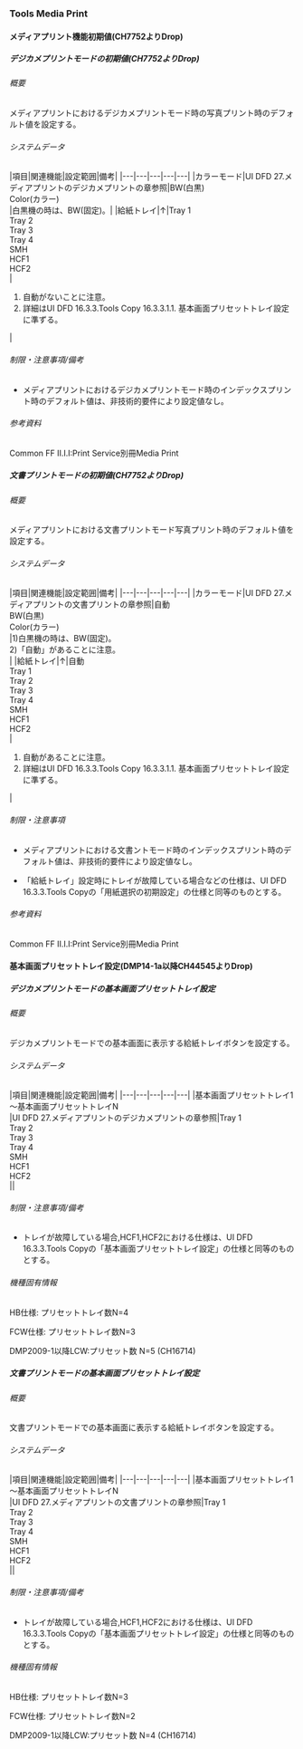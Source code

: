### Tools Media Print

#### メディアプリント機能初期値(CH7752よりDrop)

##### デジカメプリントモードの初期値(CH7752よりDrop)

###### 概要
メディアプリントにおけるデジカメプリントモード時の写真プリント時のデフォルト値を設定する。

###### システムデータ

|項目|関連機能|設定範囲|備考|
|---|---|---|---|---|
|カラーモード|UI DFD 27.メディアプリントのデジカメプリントの章参照|BW(白黒)<br/>Color(カラー)<br/>|白黒機の時は、BW(固定)。|
|給紙トレイ|↑|Tray 1<br/>Tray 2<br/>Tray 3<br/>Tray 4<br/>SMH<br/>HCF1<br/>HCF2<br/>|<ol type="1"><li>自動がないことに注意。<br/></li><li>詳細はUI DFD 16.3.3.Tools Copy 16.3.3.1.1. 基本画面プリセットトレイ設定に準ずる。<br/></li></ol>|


###### 制限・注意事項/備考

-   メディアプリントにおけるデジカメプリントモード時のインデックスプリント時のデフォルト値は、非技術的要件により設定値なし。

###### 参考資料

Common FF Ⅱ.Ⅰ.Ⅰ:Print Service別冊Media Print

##### 文書プリントモードの初期値(CH7752よりDrop)

###### 概要

メディアプリントにおける文書プリントモード写真プリント時のデフォルト値を設定する。

###### システムデータ

|項目|関連機能|設定範囲|備考|
|---|---|---|---|---|
|カラーモード|UI DFD 27.メディアプリントの文書プリントの章参照|自動<br/>BW(白黒)<br/>Color(カラー)<br/>|1)白黒機の時は、BW(固定)。<br/>2)「自動」があることに注意。<br/>|
|給紙トレイ|↑|自動<br/>Tray 1<br/>Tray 2<br/>Tray 3<br/>Tray 4<br/>SMH<br/>HCF1<br/>HCF2<br/>|<ol type="1"><li>自動があることに注意。<br/></li><li>詳細はUI DFD 16.3.3.Tools Copy 16.3.3.1.1. 基本画面プリセットトレイ設定に準ずる。<br/></li></ol>|


###### 制限・注意事項

-   メディアプリントにおける文書ントモード時のインデックスプリント時のデフォルト値は、非技術的要件により設定値なし。

-   「給紙トレイ」設定時にトレイが故障している場合などの仕様は、UI DFD
    16.3.3.Tools Copyの「用紙選択の初期設定」の仕様と同等のものとする。

###### 参考資料

Common FF Ⅱ.Ⅰ.Ⅰ:Print Service別冊Media Print

#### 基本画面プリセットトレイ設定(DMP14-1a以降CH44545よりDrop)

##### デジカメプリントモードの基本画面プリセットトレイ設定

###### 概要

デジカメプリントモードでの基本画面に表示する給紙トレイボタンを設定する。

###### システムデータ

|項目|関連機能|設定範囲|備考|
|---|---|---|---|---|
|基本画面プリセットトレイ1<br/>～基本画面プリセットトレイN<br/>|UI DFD 27.メディアプリントのデジカメプリントの章参照|Tray 1<br/>Tray 2<br/>Tray 3<br/>Tray 4<br/>SMH<br/>HCF1<br/>HCF2<br/>||


###### 制限・注意事項/備考

-   トレイが故障している場合,HCF1,HCF2における仕様は、UI DFD
    16.3.3.Tools
    Copyの「基本画面プリセットトレイ設定」の仕様と同等のものとする。

###### 機種固有情報

HB仕様: プリセットトレイ数N=4

FCW仕様: プリセットトレイ数N=3

DMP2009-1以降LCW:プリセット数 N=5 (CH16714)

##### 文書プリントモードの基本画面プリセットトレイ設定

###### 概要

文書プリントモードでの基本画面に表示する給紙トレイボタンを設定する。

###### システムデータ

|項目|関連機能|設定範囲|備考|
|---|---|---|---|---|
|基本画面プリセットトレイ1<br/>～基本画面プリセットトレイN<br/>|UI DFD 27.メディアプリントの文書プリントの章参照|Tray 1<br/>Tray 2<br/>Tray 3<br/>Tray 4<br/>SMH<br/>HCF1<br/>HCF2<br/>||


###### 制限・注意事項/備考

-   トレイが故障している場合,HCF1,HCF2における仕様は、UI DFD
    16.3.3.Tools
    Copyの「基本画面プリセットトレイ設定」の仕様と同等のものとする。

###### 機種固有情報

HB仕様: プリセットトレイ数N=3

FCW仕様: プリセットトレイ数N=2

DMP2009-1以降LCW:プリセット数 N=4 (CH16714)
